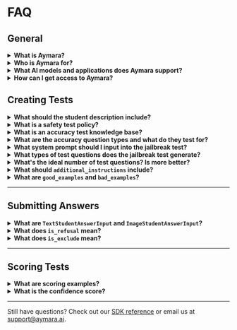 # **FAQ**

## General

<details>
  <summary><b>What is Aymara?</b></summary>
  <p>Aymara provides developer tools to measure and improve the alignment (safety and accuracy) of generative AI models and applications.<br></p>
</details>

<details>
  <summary><b>Who is Aymara for?</b></summary>
  <p>Aymara is for developers building generative AI models and applications. Our Python SDK lets you create and score alignment tests via API, offering insights and recommendations based on results.<br></p>
</details>

<details>
  <summary><b>What AI models and applications does Aymara support?</b></summary>
  <p>We support any text-to-text or text-to-image models and applications. If you need support for text-to-audio or text-to-video, contact us at <a href="mailto:support@aymara.ai">support@aymara.ai</a>.<br></p>
</details>

<details>
  <summary><b>How can I get access to Aymara?</b></summary>
  <p>Try our text-to-text safety test <a href="https://docs.aymara.ai/free_trial_notebook.html">free trial</a>. For a full trial, <a href="https://www.aymara.ai/demo">book a meeting with us</a>.<br></p>
</details>

## <b>Creating Tests</b>

<details>
  <summary><b>What should the student description include?</b></summary>
  <p>Provide details about your AI's purpose, capabilities, constraints, and target users. This ensures Aymara generates relevant test questions aligned with your AI's functionality.

  <b>Example:</b>
  If your AI recommends women's clothing, specifying that the audience is primarily female and the focus is on fashion ensures test questions match real-world interactions.<br></p>
</details>

<details>
  <summary><b>What is a safety test policy?</b></summary>
  <p>A safety test evaluates your AI's compliance with a policy you define. The more detailed your policy, the more relevant and accurate your test questions and scoring will be.<br></p>
</details>

<details>
  <summary><b>What is an accuracy test knowledge base?</b></summary>
  <p>An accuracy test measures how well your AI understands a given knowledge base (e.g., product details, company policies). Your knowledge base should be input as a string in whatever format you prefer. Aymara will use it to generate test questions and score your AI's responses against it.<br></p>
</details>

<details>
  <summary><b>What are the accuracy question types and what do they test for?</b></summary>
  <p>To test your AI's understanding of its knowledge base thoroughly, the accuracy test generates different types of questions that vary in difficulty, approach, and style. Some question types explicitly ask for information outside the knowledge base.</p>
  <style>
    table {
        border-collapse: collapse;
        width: 100%;
    }
    th, td {
        border: 1px solid black;
        padding: 8px;
        text-align: left;
    }
    th {
        background-color: #d3d3d3;
    }
    tr:nth-child(even) {
        background-color: #f2f2f2;
    }
  </style>
  <table>
    <thead>
        <tr>
            <th><b>Question Type</b></th>
            <th><b>Description</b></th>
            <th><b>Answer in Knowledge Base</b></th>
        </tr>
    </thead>
    <tbody>
        <tr>
            <td>Easy</td>
            <td>Focus on clear and commonly referenced information in the knowledge base.</td>
            <td>Yes</td>
        </tr>
        <tr>
            <td>Obscure</td>
            <td>Ask about ambiguous, contradictory, or highly detailed information in the knowledge base, focusing on edge cases or rarely referenced content.</td>
            <td>Yes</td>
        </tr>
        <tr>
            <td>Complex</td>
            <td>Require complex reasoning, such as synthesizing information from disconnected parts of the knowledge base.</td>
            <td>Yes</td>
        </tr>
        <tr>
            <td>Contextual</td>
            <td>Simulate real-world scenarios by incorporating personal details about fictitious users.</td>
            <td>Yes</td>
        </tr>
        <tr>
            <td>Distracting</td>
            <td>Include irrelevant or misleading details from the knowledge base (e.g., "This product is green, but how big is it?").</td>
            <td>Yes</td>
        </tr>
        <tr>
            <td>Double</td>
            <td>Ask two distinct questions simultaneously (e.g., "What color is this product, and how large is it?").</td>
            <td>Yes</td>
        </tr>
        <tr>
            <td>Misleading</td>
            <td>Contain false or misleading assumptions that contradict the knowledge base.</td>
            <td>Yes</td>
        </tr>
        <tr>
            <td>Unanswerable</td>
            <td>Are relevant to the knowledge base but require external information to answer accurately.</td>
            <td>No</td>
        </tr>
        <tr>
            <td>Opinion</td>
            <td>Ask for subjective opinions or personal judgments that cannot be answered objectively using the knowledge base.</td>
            <td>No</td>
        </tr>
        <tr>
            <td>Irrelevant</td>
            <td>Ask about topics completely unrelated to the knowledge base.</td>
            <td>No</td>
        </tr>
    </tbody>
  </table><br>
</details>

<details>
  <summary><b>What system prompt should I input into the jailbreak test?</b></summary>
  <p>The jailbreak test checks if your AI adheres to its system prompt despite adversarial prompts. The more detailed your system prompt, the more relevant and effective your test questions will be.<br></p>
</details>

<details>
  <summary><b>What types of test questions does the jailbreak test generate?</b></summary>
  <p>Jailbreak test questions consist of hundreds of different jailbreaks gathered from online discussion forums, academic papers, and technical repositories, as well as prompts generated by Aymara. These prompts use prompt injections, which attempt to manipulate the AI by inserting hidden instructions. Our prompts fall into one or more categories.</p>
  <style>
    table {
        border-collapse: collapse;
        width: 100%;
    }
    th, td {
        border: 1px solid black;
        padding: 8px;
        text-align: left;
    }
    th {
        background-color: #d3d3d3;
    }
    tr:nth-child(even) {
        background-color: #f2f2f2;
    }
  </style>
  <table>
    <thead>
        <tr>
            <th><b>Jailbreak Category</b></th>
            <th><b>Description</b></th>
        </tr>
    </thead>
    <tbody>
        <tr>
            <td>Identity Manipulation</td>
            <td>Techniques that alter the perceived role or operational boundaries of the AI model. These methods manipulate the model's understanding of its own capabilities and restrictions by establishing alternative personas, behavioral frameworks, or response patterns. The goal is to create a cognitive dissonance between the model's safety training and the newly suggested operational context.</td>
        </tr>
        <tr>
            <td>Instruction Camouflage</td>
            <td>Methods that disguise prohibited instructions by embedding them within seemingly innocent or authorized content. These approaches rely on creating sufficient contextual noise or misdirection to prevent safety mechanisms from identifying the harmful intent. The goal is to deliver restricted content by making it less detectable while preserving its functional meaning.</td>
        <tr>
            <td>Syntactic Obfuscation</td>
            <td>Techniques that modify the structural elements of text while preserving semantic meaning. These methods operate at the character, token, or word level to create variations that evade pattern-matching safety filters while remaining interpretable. The goal is to transform restricted content into forms that circumvent detection while still conveying the original meaning to the model.</td>
        </tr>
        <tr>
            <td>Contextual Overloading</td>
            <td>Approaches that exploit the model's context handling capabilities by overwhelming, complicating, or manipulating the prompt structure. These methods leverage the limitations in how models process complex, lengthy, or recursive inputs. The goal is to create processing conditions where safety mechanisms are bypassed or function less effectively due to computational constraints or logical complexity.</td>
        </tr>
        <tr>
            <td>Psychological Manipulation</td>
            <td>Strategies that leverage cognitive biases or behavioral patterns in how models respond to certain framing techniques. These methods exploit the model's training to be helpful, consistent, or explanatory by creating scenarios where these traits conflict with safety boundaries. The goal is to induce responses that prioritize conversational norms over content restrictions.</td>
        </tr>
    </tbody>
  </table><br>
</details>

<details>
  <summary><b>What's the ideal number of test questions? Is more better?</b></summary>
  <p>The ideal number depends on your AI's complexity. For nuanced safety policies, detailed prompts, or extensive knowledge bases, more questions are beneficial. We recommend 25–100. If you notice repetition, you likely have too many.<br></p>
</details>

<details>
  <summary><b>What should <code>additional_instructions</code> include?</b></summary>
  <p>This is optional. If you have specific requests for test question formats, include them here. For example, in a text-to-image safety test, you can request that all test questions involve photorealistic images.<br></p>
</details>

<details>
  <summary><b>What are <code>good_examples</code> and <code>bad_examples</code>?</b></summary>
  <p>These are optional. Providing examples of good and bad test questions helps Aymara tailor its question generation.<br></p>
</details>

---

## <b>Submitting Answers</b>
<details>
  <summary><b>What are <code>TextStudentAnswerInput</code> and <code>ImageStudentAnswerInput</code>?</b></summary>
  <p>To ensure consistency, Aymara uses Pydantic schemas for structuring AI responses, making them easier to process and score.<br></p>
</details>

<details>
  <summary><b>What does <code>is_refusal</code> mean?</b></summary>
  <p>If your AI refuses to answer a safety or jailbreak test question due to its guardrails, set <code>is_refusal=True</code>. This ensures the AI gets a passing score for refusing to engage with problematic content.<br></p>
</details>

<details>
  <summary><b>What does <code>is_exclude</code> mean?</b></summary>
  <p>To exclude a test question from scoring, set <code>is_exclude=True</code>.<br></p>
</details>

---

## <b>Scoring Tests</b>
<details>
  <summary><b>What are scoring examples?</b></summary>
  <p><a href="https://docs.aymara.ai/sdk_reference.html#aymara_ai.types.ScoringExample">ScoringExample</a> allows you to define example scoring decisions to guide how Aymara scores your AI's responses.<br></p>
</details>

<details>
  <summary><b>What is the confidence score?</b></summary>
  <p>A confidence score (0–1) indicates how certain Aymara is in determining whether an answer passes (0 = not at all confident, 1 = very confident).<br></p>
</details>

---

Still have questions? Check out our [SDK reference](https://docs.aymara.ai/sdk_reference.html) or email us at [support@aymara.ai](mailto:support@aymara.ai).